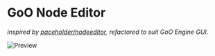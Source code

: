 # GoO Node Editor

*inspired by [paceholder/nodeeditor](https://github.com/paceholder/nodeeditor), refactored to suit GoO Engine GUI.*

![Preview](https://i.loli.net/2020/10/01/dVCBsDoQm7i8nwU.png)